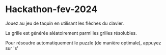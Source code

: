 # Hackathon-fev-2024

Jouez au jeu de taquin en utilisant les flèches du clavier.

La grille est générée aléatoirement parmi les grilles résolubles.

Pour résoudre automatiquement le puzzle (de manière optimale), appuyez sur 's'